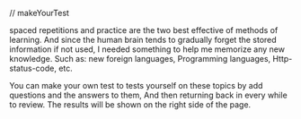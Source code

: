 // makeYourTest

spaced repetitions and practice are the two best effective of methods of learning. And since the human brain tends to gradually forget the stored information if not used, I needed something to help me memorize any new knowledge. Such as: new foreign languages, Programming languages, Http-status-code, etc.

You can make your own test to tests yourself on these topics by add questions and the answers to them, And then returning back in every while to review. The results will be shown on the right side of the page. 